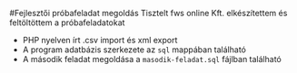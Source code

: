 #Fejlesztői próbafeladat megoldás
Tisztelt fws online Kft. elkészítettem és feltöltöttem a próbafeladatokat

- PHP nyelven írt .csv import és xml export
- A program adatbázis szerkezete az `sql` mappában található
- A második feladat megoldása a `masodik-feladat.sql` fájlban található

